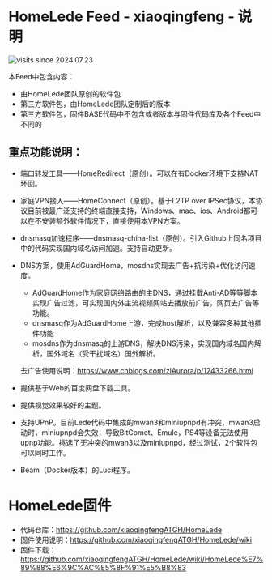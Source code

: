# HomeLede Feed - xiaoqingfeng - 说明
![visits since 2024.07.23](https://views.whatilearened.today/views/github/xiaoqingfengATGH/deplives.svg)


本Feed中包含内容：
+ 由HomeLede团队原创的软件包
+ 第三方软件包，由HomeLede团队定制后的版本
+ 第三方软件包，固件BASE代码中不包含或者版本与固件代码库及各个Feed中不同的

## 重点功能说明：
+ 端口转发工具——HomeRedirect（原创）。可以在有Docker环境下支持NAT环回。
+ 家庭VPN接入——HomeConnect（原创）。基于L2TP over IPSec协议，本协议目前被最广泛支持的终端直接支持，Windows、mac、ios、Android都可以在不安装额外软件情况下，直接使用本VPN方案。
+ dnsmasq加速程序——dnsmasq-china-list（原创）。引入Github上同名项目中的代码实现国内域名访问加速。支持自动更新。
+ DNS方案，使用AdGuardHome，mosdns实现去广告+抗污染+优化访问速度。
  + AdGuardHome作为家庭网络路由的主DNS，通过挂载Anti-AD等等脚本实现广告过滤，可实现国内外主流视频网站去播放前广告，网页去广告等功能。
  + dnsmasq作为AdGuardHome上游，完成host解析，以及兼容多种其他插件功能
  + mosdns作为dnsmasq的上游DNS，解决DNS污染，实现国内域名国内解析，国外域名（受干扰域名）国外解析。
  
  去广告使用说明：https://www.cnblogs.com/zlAurora/p/12433266.html
  
+ 提供基于Web的百度网盘下载工具。

+ 提供视觉效果较好的主题。

+ 支持UPnP。目前Lede代码中集成的mwan3和miniupnpd有冲突，mwan3启动时，miniupnpd会失效，导致BitComet、Emule，PS4等设备无法使用upnp功能。挑选了无冲突的mwan3以及miniupnpd，经过测试，2个软件包可以同时工作。

+ Beam（Docker版本）的Luci程序。

# HomeLede固件

+ 代码仓库：https://github.com/xiaoqingfengATGH/HomeLede
+ 固件使用说明：https://github.com/xiaoqingfengATGH/HomeLede/wiki
+ 固件下载：https://github.com/xiaoqingfengATGH/HomeLede/wiki/HomeLede%E7%89%88%E6%9C%AC%E5%8F%91%E5%B8%83
